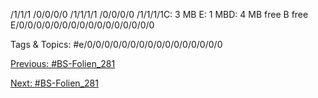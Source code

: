 /1/1/1
/0/0/0/0
/1/1/1/1
/0/0/0/0
/1/1/1/1C: 3 MB E: 1 MBD: 4 MB free B free E/0/0/0/0/0/0/0/0/0/0/0/0/0/0/0/0

   Tags & Topics:
   #e/0/0/0/0/0/0/0/0/0/0/0/0/0/0/0/0

[Previous: #BS-Folien_281](BS-Folien_281.md)

[Next: #BS-Folien_281](BS-Folien_281.md)